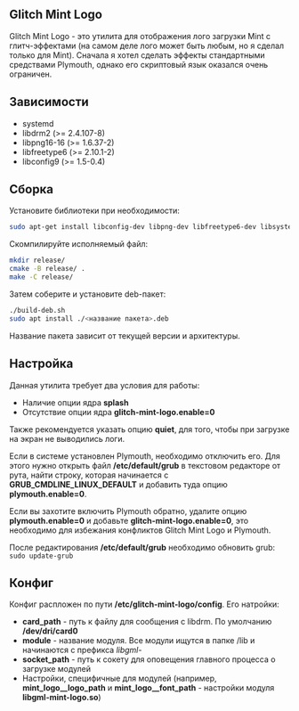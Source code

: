 ## Glitch Mint Logo

Glitch Mint Logo - это утилита для отображения лого загрузки Mint с глитч-эффектами
(на самом деле лого может быть любым, но я сделал только для Mint). Сначала я хотел
сделать эффекты стандартными средствами Plymouth, однако его скриптовый язык оказался
очень ограничен.

## Зависимости

- systemd
- libdrm2 (>= 2.4.107-8)
- libpng16-16 (>= 1.6.37-2)
- libfreetype6 (>= 2.10.1-2)
- libconfig9 (>= 1.5-0.4)

## Сборка

Установите библиотеки при необходимости:

```sh
sudo apt-get install libconfig-dev libpng-dev libfreetype6-dev libsystemd-dev
```

Скомпилируйте исполняемый файл:

```sh
mkdir release/
cmake -B release/ .
make -C release/
```

Затем соберите и установите deb-пакет:

```sh
./build-deb.sh
sudo apt install ./<название пакета>.deb
```

Название пакета зависит от текущей версии и архитектуры.

## Настройка

Данная утилита требует два условия для работы:

- Наличие опции ядра **splash**
- Отсутствие опции ядра **glitch-mint-logo.enable=0**

Также рекомендуется указать опцию **quiet**, для того, чтобы при загрузке на экран не выводились логи.

Если в системе установлен Plymouth, необходимо отключить его. Для этого нужно открыть файл
**/etc/default/grub** в текстовом редакторе от рута, найти строку, которая начинается с
**GRUB_CMDLINE_LINUX_DEFAULT** и добавить туда опцию **plymouth.enable=0**.

Если вы захотите включить Plymouth обратно, удалите опцию **plymouth.enable=0** и добавьте
**glitch-mint-logo.enable=0**, это необходимо для избежания конфликтов Glitch Mint Logo и Plymouth.

После редактирования **/etc/default/grub** необходимо обновить grub:
`sudo update-grub`

## Конфиг

Конфиг распложен по пути **/etc/glitch-mint-logo/config**. Его натройки:

- **card_path** - путь к файлу для сообщения с libdrm. По умолчанию **/dev/dri/card0**
- **module** - название модуля. Все модули ищутся в папке /lib и начинаются с префикса _libgml-_
- **socket_path** - путь к сокету для оповещения главного процесса о загрузке модулей
- Настройки, специфичные для модулей (например, **mint_logo\_\_logo_path** и **mint_logo\_\_font_path** - настройки модуля **libgml-mint-logo.so**)
